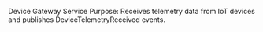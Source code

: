 Device Gateway Service
Purpose: Receives telemetry data from IoT devices and publishes DeviceTelemetryReceived events.
